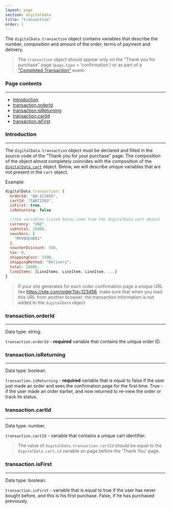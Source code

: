 ```yaml
---
layout: page
section: digitaldata
title: "transaction"
order: 1
---
```


The `digitalData.transaction` object contains variables that describe the number, composition and amount of the order, terms of payment and delivery.

>The `transaction` object should appear only on the "Thank you for purchase" page (`page.type` = 'confirmation') or as part of a  ["Completed Transaction"](/events/completed-transaction) event.

### Page contents
------
<ul class="page-navigation">
  <li><a href="#0">Introduction</a></li>
  <li><a href="#1">transaction.orderId</a></li>
  <li><a href="#2">transaction.isReturning</a></li>
  <li><a href="#3">transaction.cartId</a></li>
  <li><a href="#4">transaction.isFirst</a></li>
</ul>


### <a name="0"></a>Introduction
------
The `digitalData.transaction` object must be declared and filled in the source code of the "Thank you for your purchase" page. The composition of the object almost completely coincides with the composition of the [`digitalData.cart`](/digitaldata/cart) object. Below, we will describe unique variables that are not present in the `cart` object.

Example:
```javascript
digitalData.transaction: {
  orderId: "QA-123456",
  cartId: "CART2203",
  isFirst: true,
  isReturning: false

  //the variables listed below come from the digitalData.cart object
  currency: "USD",
  subtotal: 25000,
  vouchers: [
    "MYVOUCHER1"
  ],
  voucherDiscount: 500,
  tax: 0,
  shippingCost: 1500,
  shippingMethod: "Delivery",
  total: 26000,
  lineItems: [LineItems, LineItem, LineItem, ...]
}
```

>If your site generates for each order confirmation page a unique URL like https://site.com/order?id=123456, make sure that when you load this URL from another browser, the transaction information is not added to the `digitalData` object

### <a name="1"></a>transaction.orderId
------
Data type: string.

`transaction.orderId` - **required** variable that contains the unique order ID.

### <a name="2"></a>transaction.isReturning
------
Data type: boolean.

`transaction.isReturning` - **required** variable that is equal to false if the user just made an order and sees the confirmation page for the first time. True - if the user made an order earlier, and now returned to re-view the order or track its status.

### <a name="3"></a>transaction.cartId
------
Data type: number.

`transaction.cartId` - variable that contains a unique cart identifier.

>The value of `digitalData.transaction.cartId` should be equal to the `digitalData.cart.id` variable on page before the 'Thank You' page.

### <a name="4"></a>transaction.isFirst
------
Data type: boolean.

`transaction.isFirst` - variable that is equal to true if the user has never bought before, and this is his first purchase. False, if he has purchased previously.
